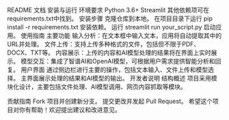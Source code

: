 README 文档
安装与运行
环境要求
Python 3.6+
Streamlit
其他依赖项可在requirements.txt中找到。
安装步骤
克隆仓库到本地。
在项目目录下运行 pip install -r requirements.txt 安装依赖。
运行 streamlit run your_script.py 启动应用。
使用指南
主要功能
输入分析：在文本框中输入文本，应用将自动提取其中的URL并处理。
文件上传：支持上传多种格式的文件，包括但不限于PDF、DOCX、TXT等。
内容展示：上传的内容和AI模型处理的结果将在界面上实时展示。
模型交互：集成了智谱AI和OpenAI模型，可根据用户需求提供智能分析和回复。
用户界面
通过侧边栏进行主要的操作，包括文本输入、文件上传和模型选择。
主界面展示处理的结果和AI模型的输出。
开发者说明
结构概述
项目采用模块化设计，主要包括文件处理、AI模型调用、网页内容抓取等模块。

贡献指南
Fork 项目并创建新分支。
提交更改并发起 Pull Request。
希望这个项目对你有帮助！欢迎提出建议和改进意见。
